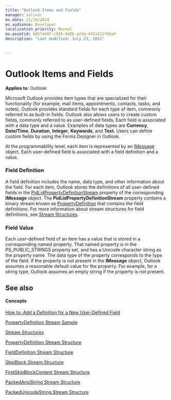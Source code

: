 ```yaml
---
title: "Outlook Items and Fields"
manager: soliver
ms.date: 11/16/2014
ms.audience: Developer
localization_priority: Normal
ms.assetid: 605fab0f-c045-4d2b-a2da-447a111f66a9
description: "Last modified: July 23, 2011"
 
 
---
```


# Outlook Items and Fields

  
  
**Applies to**: Outlook 
  
Microsoft Outlook provides item types that are specialized for their functionality (for example, mail items, appointments, contacts, tasks, and notes). Outlook provides standard fields for each type of item, commonly referred to as built-in fields. Outlook also allows users to create custom fields, commonly referred to as user-defined fields. Each field is associated with a data type and a value. Examples of data types are **Currency**, **Date/Time**, **Duration**, **Integer**, **Keywords**, and **Text**. Users can define custom fields by using the Forms Designer in Outlook.
  
At the programmability level, each item is represented by an [IMessage](imessageimapiprop.md) object. Each user-defined field is associated with a field definition and a value. 
  
### Field Definition

A field definition includes the name, data type, and other information about the field. For each item, Outlook stores the definitions of all user-defined fields in the [PidLidPropertyDefinitionStream](pidlidpropertydefinitionstream-canonical-property.md) property of the corresponding **IMessage** object. The **PidLidPropertyDefinitionStream** property contains a binary stream known as [PropertyDefinition](propertydefinition-stream-structure.md) that contains the field definitions. For more information about stream structures for field definitions, see [Stream Structures](stream-structures.md).
  
### Field Value

Each user-defined field of an item has a value that is stored in a corresponding named property. That named property is in the PS_PUBLIC_STRINGS property set, and has a Unicode character string as the property name. The data type of the property corresponds to the type of the field. If the property is not present in the **IMessage** object, Outlook assumes a reasonable default value for the property. For example, for a string type, Outlook assumes an empty string if the property is not present. 
  
## See also

#### Concepts

[How to: Add a Definition for a New User-Defined Field](how-to-add-a-definition-for-a-new-user-defined-field.md)
  
[PropertyDefinition Stream Sample](propertydefinition-stream-sample.md)
  
[Stream Structures](stream-structures.md)
  
[PropertyDefinition Stream Structure](propertydefinition-stream-structure.md)
  
[FieldDefinition Stream Structure](fielddefinition-stream-structure.md)
  
[SkipBlock Stream Structure](skipblock-stream-structure.md)
  
[FirstSkipBlockContent Stream Structure](firstskipblockcontent-stream-structure.md)
  
[PackedAnsiString Stream Structure](packedansistring-stream-structure.md)
  
[PackedUnicodeString Stream Structure](packedunicodestring-stream-structure.md)


